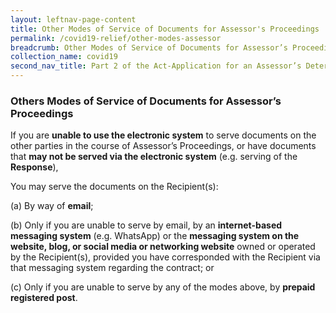 ```yaml
---
layout: leftnav-page-content
title: Other Modes of Service of Documents for Assessor's Proceedings
permalink: /covid19-relief/other-modes-assessor
breadcrumb: Other Modes of Service of Documents for Assessor’s Proceedings
collection_name: covid19
second_nav_title: Part 2 of the Act-Application for an Assessor’s Determination
---
```

### Others Modes of Service of Documents for Assessor’s Proceedings ### 

If you are **unable to use the electronic system** to serve documents on the other parties in the course of Assessor’s Proceedings, or have documents that **may not be served via the electronic system** (e.g. serving of the **Response**),

You may serve the documents on the Recipient(s): 

(a)	 By way of **email**; 

(b)	 Only if you are unable to serve by email, by an **internet-based messaging system** (e.g. WhatsApp) or the **messaging system on the website, blog, or social media or networking website** owned or operated by the Recipient(s), provided you have corresponded with the Recipient via that messaging system regarding the contract; or

(c)	 Only if you are unable to serve by any of the modes above, by **prepaid registered post**.
